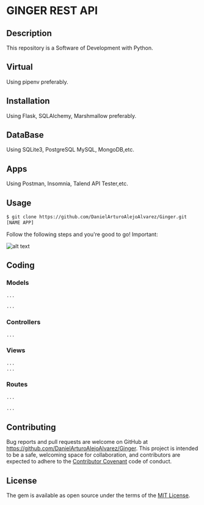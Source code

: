 # GINGER REST API

## Description

This repository is a Software of Development with Python.

## Virtual

Using pipenv preferably.

## Installation

Using Flask, SQLAlchemy, Marshmallow preferably.

## DataBase

Using SQLite3, PostgreSQL MySQL, MongoDB,etc.

## Apps

Using Postman, Insomnia, Talend API Tester,etc.

## Usage

```html
$ git clone https://github.com/DanielArturoAlejoAlvarez/Ginger.git
[NAME APP]
```

Follow the following steps and you're good to go! Important:

![alt text]()

## Coding

### Models

```python
...

...
```

### Controllers

```python
...

```

### Views

```python
...
...
```

### Routes 

```python
...

...
```

## Contributing

Bug reports and pull requests are welcome on GitHub at https://github.com/DanielArturoAlejoAlvarez/Ginger. This project is intended to be a safe, welcoming space for collaboration, and contributors are expected to adhere to the [Contributor Covenant](http://contributor-covenant.org) code of conduct.

## License

The gem is available as open source under the terms of the [MIT License](http://opensource.org/licenses/MIT).
````